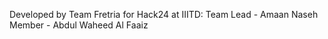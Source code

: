 Developed by Team Fretria for Hack24 at IIITD:
Team Lead - Amaan Naseh
Member - Abdul Waheed Al Faaiz
